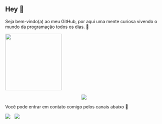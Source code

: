 ## Hey 👋
Seja bem-vindo(a) ao meu GitHub, por aqui uma mente curiosa vivendo o mundo da programação todos os dias. 🚀

<div>
  <a href="https://github.com/MariliaPinheiroAlves">
<!--   <img height="180em" src="https://github-readme-stats.vercel.app/api?username=MariliaPinheiroAlves&show_icons=true&theme=radical&include_all_commits=true&count_private=true"/> -->
  <img height="180em" src="https://github-readme-stats.vercel.app/api/top-langs/?username=MariliaPinheiroAlves&layout=compact&langs_count=6&theme=radical"/>
</div>
 
 <p align="center">
  <a href="https://skillicons.dev">
    <img src="https://skillicons.dev/icons?i=java,js,html,css,angular,react,git" />
  </a>
</p>

Você pode entrar em contato comigo pelos canais abaixo :speech_balloon:
<div> 
  <a href = "mailto:mariliapinheiroalves@gmail.com"><img src="https://img.shields.io/badge/-Gmail-%23333?style=for-the-badge&logo=gmail&logoColor=white"></a>
  <a href="https://www.linkedin.com/in/mariliapinheiroalves/" target="_blank"><img src="https://img.shields.io/badge/-LinkedIn-%230077B5?style=for-the-badge&logo=linkedin&logoColor=white" target="_blank" style="margin-left: 10px;"></a> 
</div>
